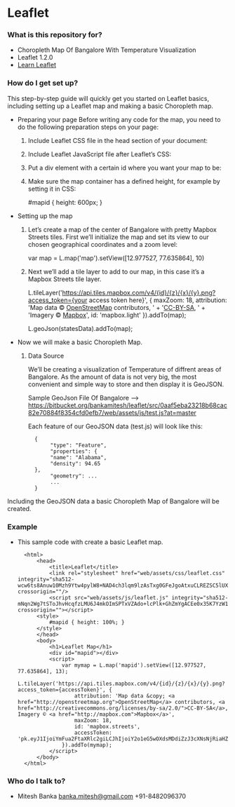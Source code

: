 # Leaflet #

### What is this repository for? ###

* Choropleth Map Of Bangalore With Temperature Visualization 
* Leaflet 1.2.0
* [Learn Leaflet](http://leafletjs.com/examples.html)

### How do I get set up? ###

This step-by-step guide will quickly get you started on Leaflet basics, including setting up a Leaflet map and making a basic Choropleth map.

* Preparing your page
   Before writing any code for the map, you need to do the following preparation steps on your page:

   1. Include Leaflet CSS file in the head section of your document:

         <link rel="stylesheet" href="https://unpkg.com/leaflet@1.2.0/dist/leaflet.css"
             integrity="sha512-M2wvCLH6DSRazYeZRIm1JnYyh22purTM+FDB5CsyxtQJYeKq83arPe5wgbNmcFXGqiSH2XR8dT/fJISVA1r/zQ=="
             crossorigin=""/>

   2. Include Leaflet JavaScript file after Leaflet’s CSS:

         <!-- Make sure you put this AFTER Leaflet's CSS -->
         <script src="https://unpkg.com/leaflet@1.2.0/dist/leaflet.js"
             integrity="sha512-lInM/apFSqyy1o6s89K4iQUKg6ppXEgsVxT35HbzUupEVRh2Eu9Wdl4tHj7dZO0s1uvplcYGmt3498TtHq+log=="
             crossorigin=""></script>
   
   3. Put a div element with a certain id where you want your map to be:

         <div id="mapid"></div>
 
   4. Make sure the map container has a defined height, for example by setting it in CSS:

         #mapid { height: 600px; }

* Setting up the map

   1. Let’s create a map of the center of Bangalore with pretty Mapbox Streets tiles. First we’ll initialize the map and set its view to our chosen geographical coordinates and a zoom level:

         var map = L.map('map').setView([12.977527, 77.635864], 10)
 
   2. Next we’ll add a tile layer to add to our map, in this case it’s a Mapbox Streets tile layer.

         L.tileLayer('https://api.tiles.mapbox.com/v4/{id}/{z}/{x}/{y}.png?access_token={your access token here}', {
             maxZoom: 18,
             attribution: 'Map data &copy; <a href="http://openstreetmap.org">OpenStreetMap</a> contributors, ' + '<a href="http://creativecommons.org/licenses/by-sa/2.0/">CC-BY-SA</a>, ' + 'Imagery © <a href="http://mapbox.com">Mapbox</a>',
             id: 'mapbox.light'
         }).addTo(map);
  
         L.geoJson(statesData).addTo(map);
   
* Now we will make a basic Choropleth Map.

   1. Data Source

       We’ll be creating a visualization of Temperature of diffrent areas of Bangalore. As the amount of data is not very big, the most convenient and simple way to store and then display it is GeoJSON.

       Sample GeoJson File Of Bangalore --> https://bitbucket.org/bankamitesh/leaflet/src/0aaf5eba23218b68cac82e70884f8354cfd0efb7/web/assets/js/test.js?at=master

       Each feature of our GeoJSON data (test.js) will look like this:

            {
                 "type": "Feature",
                 "properties": {
                 "name": "Alabama",
                 "density": 94.65
            },
                 "geometry": ...
                 ...
            }

Including the GeoJSON data a basic Choropleth Map of Bangalore will be created. 


### Example ###

* This sample code with create a basic Leaflet map.

        <html>
            <head>
                <title>Leaflet</title>
                <link rel="stylesheet" href="web/assets/css/leaflet.css" integrity="sha512-wcw6ts8Anuw10Mzh9Ytw4pylW8+NAD4ch3lqm9lzAsTxg0GFeJgoAtxuCLREZSC5lUXdVyo/7yfsqFjQ4S+aKw==" crossorigin=""/>
                <script src="web/assets/js/leaflet.js" integrity="sha512-mNqn2Wg7tSToJhvHcqfzLMU6J4mkOImSPTxVZAdo+lcPlk+GhZmYgACEe0x35K7YzW1zJ7XyJV/TT1MrdXvMcA==" crossorigin=""></script>
            <style> 
                #mapid { height: 100%; } 
            </style>
            </head>
            <body>
                <h1>Leaflet Map</h1>
                <div id="mapid"></div>
                <script>
                    var mymap = L.map('mapid').setView([12.977527, 77.635864], 13);
                    L.tileLayer('https://api.tiles.mapbox.com/v4/{id}/{z}/{x}/{y}.png?access_token={accessToken}', {
                        attribution: 'Map data &copy; <a href="http://openstreetmap.org">OpenStreetMap</a> contributors, <a href="http://creativecommons.org/licenses/by-sa/2.0/">CC-BY-SA</a>, Imagery © <a href="http://mapbox.com">Mapbox</a>',
                        maxZoom: 18,
                        id: 'mapbox.streets',
                        accessToken: 'pk.eyJ1IjoiYmFua2FtaXRlc2giLCJhIjoiY2o1eG5wOXdsMDdiZzJ3cXNsNjRiaHZoMSJ9.y78IAh9Yi39impJdqoODhQ'
                    }).addTo(mymap);
                </script>
            </body>
        </html> 
 
### Who do I talk to? ###

* Mitesh Banka
    banka.mitesh@gmail.com
    +91-8482096370
